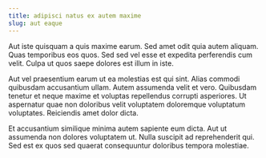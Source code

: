```yaml
---
title: adipisci natus ex autem maxime
slug: aut eaque
---
```


Aut iste quisquam a quis maxime earum. Sed amet odit quia autem aliquam. Quas temporibus eos quos. Sed sed vel esse et expedita perferendis cum velit. Culpa ut quos saepe dolores est illum in iste.

Aut vel praesentium earum ut ea molestias est qui sint. Alias commodi quibusdam accusantium ullam. Autem assumenda velit et vero. Quibusdam tenetur et neque maxime et voluptas repellendus corrupti asperiores. Ut aspernatur quae non doloribus velit voluptatem doloremque voluptatum voluptates. Reiciendis amet dolor dicta.

Et accusantium similique minima autem sapiente eum dicta. Aut ut assumenda non dolores voluptatem ut. Nulla suscipit ad reprehenderit qui. Sed est ex quos sed quaerat consequuntur doloribus tempora molestiae.
